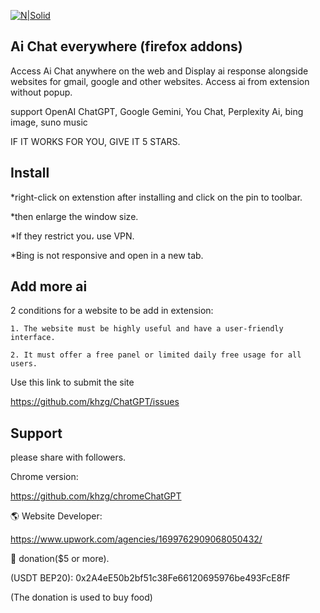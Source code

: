 [![N|Solid](screenshot.png)](https://addons.mozilla.org/en-US/firefox/addon/chatgpt-everywhere/)

## Ai Chat everywhere (firefox addons)

Access Ai Chat anywhere on the web and Display ai response alongside websites for gmail, google and other websites. Access ai from extension without popup.

support OpenAI ChatGPT, Google Gemini, You Chat, Perplexity Ai, bing image, suno music

IF IT WORKS FOR YOU, GIVE IT 5 STARS.


## Install

*right-click on extenstion after installing and click on the pin to toolbar.

*then enlarge the window size.

*If they restrict you، use VPN.

*Bing is not responsive and open in a new tab.

## Add more ai

2 conditions for a website to be add in extension:

    1. The website must be highly useful and have a user-friendly interface.

    2. It must offer a free panel or limited daily free usage for all users.

Use this link to submit the site

https://github.com/khzg/ChatGPT/issues

## Support

please share with followers.

Chrome version:

https://github.com/khzg/chromeChatGPT

🌎 Website Developer:

https://www.upwork.com/agencies/1699762909068050432/

💝 donation($5 or more).

(USDT BEP20): 0x2A4eE50b2bf51c38Fe66120695976be493FcE8fF

(The donation is used to buy food)
